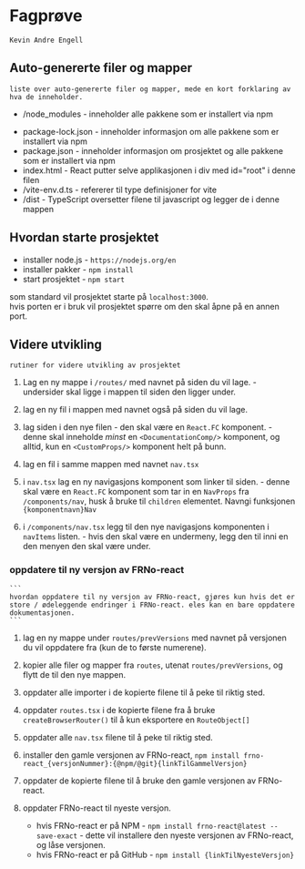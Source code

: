 # Fagprøve

```
Kevin Andre Engell
```

## Auto-genererte filer og mapper

```
liste over auto-genererte filer og mapper, mede en kort forklaring av hva de inneholder.
```

-   /node_modules - inneholder alle pakkene som er installert via npm

*   package-lock.json - inneholder informasjon om alle pakkene som er installert via npm
*   package.json - inneholder informasjon om prosjektet og alle pakkene som er installert via npm
*   index.html - React putter selve applikasjonen i div med id="root" i denne filen
*   /vite-env.d.ts - refererer til type definisjoner for vite
*   /dist - TypeScript oversetter filene til javascript og legger de i denne mappen

## Hvordan starte prosjektet

-   installer node.js - `https://nodejs.org/en`
-   installer pakker - `npm install`
-   start prosjektet - `npm start`

som standard vil prosjektet starte på `localhost:3000`.<br>
hvis porten er i bruk vil prosjektet spørre om den skal åpne på en annen port.

## Videre utvikling

```
rutiner for videre utvikling av prosjektet
```

1.  Lag en ny mappe i `/routes/` med navnet på siden du vil lage. - undersider skal ligge i mappen til siden den ligger under.

2.  lag en ny fil i mappen med navnet også på siden du vil lage.

3.  lag siden i den nye filen - den skal være en `React.FC` komponent. - denne skal inneholde _minst_ en `<DocumentationComp/>` komponent, og alltid, kun en `<CustomProps/>` komponent helt på bunn.

4.  lag en fil i samme mappen med navnet `nav.tsx`

5.  i `nav.tsx` lag en ny navigasjons komponent som linker til siden. - denne skal være en `React.FC` komponent som tar in en `NavProps` fra `/components/nav`, husk å bruke til `children` elementet. Navngi funksjonen `{komponentnavn}Nav`

6.  i `/components/nav.tsx` legg til den nye navigasjons komponenten i `navItems` listen. - hvis den skal være en undermeny, legg den til inni en den menyen den skal være under.

### oppdatere til ny versjon av FRNo-react

    ```
    hvordan oppdatere til ny versjon av FRNo-react, gjøres kun hvis det er store / ødeleggende endringer i FRNo-react. eles kan en bare oppdatere dokumentasjonen.
    ```

1. lag en ny mappe under `routes/prevVersions` med navnet på versjonen du vil oppdatere fra (kun de to første numerene).

2. kopier alle filer og mapper fra `routes`, utenat `routes/prevVersions`, og flytt de til den nye mappen.

3. oppdater alle importer i de kopierte filene til å peke til riktig sted.

4. oppdater `routes.tsx` i de kopierte filene fra å bruke `createBrowserRouter()` til å kun eksportere en `RouteObject[]`

5. oppdater alle `nav.tsx` filene til å peke til riktig sted.

6. installer den gamle versjonen av FRNo-react, `npm install frno-react_{versjonNummer}:{@npm/@git}{linkTilGammelVersjon}`

7. oppdater de kopierte filene til å bruke den gamle versjonen av FRNo-react.

8. oppdater FRNo-react til nyeste versjon.
    - hvis FRNo-react er på NPM - `npm install frno-react@latest --save-exact` - dette vil installere den nyeste versjonen av FRNo-react, og låse versjonen.
    - hvis FRNo-react er på GitHub - `npm install {linkTilNyesteVersjon}`
